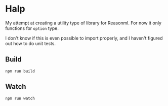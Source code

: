# Halp

My attempt at creating a utility type of library for Reasonml. For now it only
functions for `option` type.

I don't know if this is even possible to import properly, and I haven't figured
out how to do unit tests.


## Build
```
npm run build
```

## Watch

```
npm run watch
```

